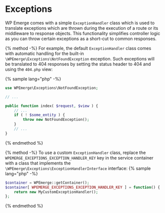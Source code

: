# Exceptions

WP Emerge comes with a simple `ExceptionHandler` class which is used to translate exceptions which are thrown during the execution of a route or its middleware to response objects.
This functionality simplifies controller logic as you can throw certain exceptions as a short-cut to common responses.

{% method -%}
For example, the default `ExceptionHandler` class comes with automatic handling for the built-in `\WPEmerge\Exceptions\NotFoundException` exception. Such exceptions will be translated to 404 responses by setting the status header to 404 and using the `404.php` view:

{% sample lang="php" -%}
```php
use WPEmerge\Exceptions\NotFoundException;

// ...

public function index( $request, $view ) {
    // ...
    if ( ! $some_entity ) {
        throw new NotFoundException();
    }
    // ...
}
```
{% endmethod %}

{% method -%}
To use a custom `ExceptionHandler` class, replace the `WPEMERGE_EXCEPTIONS_EXCEPTION_HANDLER_KEY` key in the service container with a class that implements the `\WPEmerge\Exceptions\ExceptionHandlerInterface` interface:
{% sample lang="php" -%}
```php
$container = WPEmerge::getContainer();
$container[ WPEMERGE_EXCEPTIONS_EXCEPTION_HANDLER_KEY ] = function() {
    return new MyCustomExceptionHandler();
};
```
{% endmethod %}
